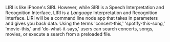 LIRI is like iPhone's SIRI. However, while SIRI is a Speech Interpretation and Recognition Interface, LIRI is a _Language_ Interpretation and Recognition Interface. LIRI will be a command line node app that takes in parameters and gives you back data. Using the terms  'concert-this,' 'spotify-this-song,' 'movie-this,' and 'do-what-it-says,' users can search concerts, songs, movies, or execute a search from a preloaded file.